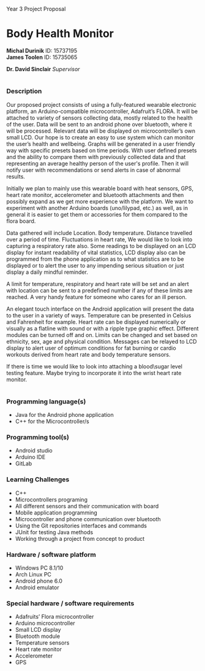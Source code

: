 Year 3 Project Proposal

# Body Health Monitor

**Michal Durinik**		ID:	15737195  
**James Toolen**		ID: 15735065

**Dr. David Sinclair**		*Supervisor*

# 
### Description
Our proposed project consists of using a fully-featured wearable electronic platform, an Arduino-compatible microcontroller, Adafruit’s FLORA. It will be attached to variety of sensors collecting data, mostly related to the health of the user. Data will be sent to an android phone over bluetooth, where it will be processed. Relevant data will be displayed on microcontroller’s own small LCD. Our hope is to create an easy to use system which can monitor the user’s health and wellbeing. Graphs will be generated in a user friendly way with specific presets based on time periods. With user defined presets and the ability to compare them with previously collected data and that representing an average healthy person of the user's profile. Then it will notify user with recommendations or send alerts in case of abnormal results.

Initially we plan to mainly use this wearable board with heat sensors, GPS, heart rate monitor, accelerometer and bluetooth attachments and then possibly expand as we get more experience with the platform. We want to experiment with another Arduino boards (uno/lilypad, etc.) as well, as in general it is easier to get them or accessories for them compared to the flora board. 

Data gathered will include Location. Body temperature. Distance travelled over a period of time. Fluctuations in heart rate, We would like to look into capturing a respiratory rate also. Some readings to be displayed on an LCD display for instant readability of vital statistics, LCD display also can be programmed from the phone application as to what statistics are to be displayed or to alert the user to any impending serious situation or just display a daily mindful reminder.

A limit for temperature, respiratory and heart rate will be set and an alert with location can be sent to a predefined number if any of these limits are reached. A very handy feature for someone who cares for an ill person.

An elegant touch interface on the Android application will present the data to the user in a variety of ways. Temperature can be presented in Celsius and Fahrenheit for example. Heart rate can be displayed numerically or visually as a flatline with sound or with a ripple type graphic effect. Different modules can be turned off and on. Limits can be changed and set based on ethnicity, sex, age and physical condition. Messages can be relayed to LCD display to alert user of optimum conditions for fat burning or cardio workouts derived from heart rate and body temperature sensors.

If there is time we would like to look into attaching a blood\sugar level testing feature. Maybe trying to incorporate it into the wrist heart rate monitor.
# 
### Programming language(s) 
-	Java for the Android phone application
-	C++ for the Microcontroller/s

### Programming tool(s)
-	Android studio
-	Arduino IDE
-	GitLab

### Learning Challenges
-	C++
-   Microcontrollers programing
-   All different sensors and their communication with board
-   Mobile application programming
-   Microcontroller and phone communication over bluetooth
-	Using the Git repositories interfaces and commands
-	JUnit for testing Java methods
-	Working through a project from concept to product

### Hardware / software platform
-	Windows PC 8.1/10
-	Arch Linux PC
-	Android phone 6.0
-	Android emulator
	
### Special hardware / software requirements
-	Adafruits’ Flora microcontroller
-	Arduino microcontroller
-	Small LCD display
-	Bluetooth module
-	Temperature sensors
-	Heart rate monitor
-	Accelerometer
-	GPS
